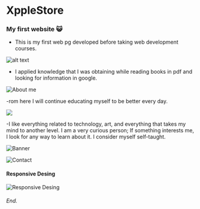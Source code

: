 # XppleStore

### My first website :smiley_cat:
- This is my first web pg developed before taking web development courses.

![alt text](https://prnt.sc/1q0zvz6 "Index")

- I applied knowledge that I was obtaining while reading books in pdf and looking for information in google.

![](https://prnt.sc/1q12wrz "About me")

-rom here I will continue educating myself to be better every day.

![](https://prnt.sc/1q13kli)

-I like everything related to technology, art, and everything that takes my mind to another level.
I am a very curious person; If something interests me, I look for any way to learn about it. I consider myself self-taught.

![](https://prnt.sc/1q143s2 "Banner")

![](https://prnt.sc/1q14ty8 "Contact")

#### Responsive Desing

![](https://prnt.sc/1q15n3i "Responsive Desing")


###### End.
